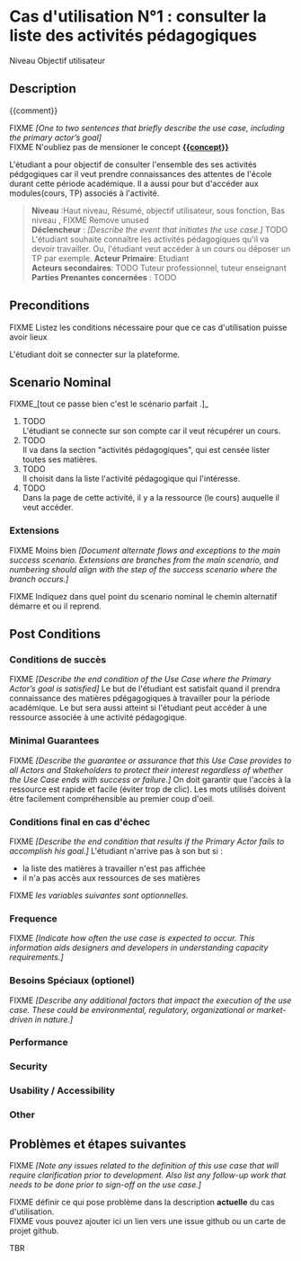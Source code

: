 


# Cas d'utilisation N°1 : consulter la liste des activités pédagogiques

Niveau Objectif utilisateur

##	Description

{{comment}}

FIXME _[One to two sentences that briefly describe the use case, including the primary actor’s goal]_   
FIXME N'oubliez pas de mensioner le concept **[{{concept}}](https://github.com/PremierLangage/plconception/blob/master/conception/concept/{{concept}}.md)**  

L'étudiant a pour objectif de consulter l'ensemble des ses activités pédgogiques car il veut prendre connaissances des attentes de l'école durant cette période académique. Il a aussi pour but d'accéder aux modules(cours, TP) associés à l'activité. 

> **Niveau** :Haut niveau, Résumé, objectif utilisateur, sous fonction, Bas niveau , FIXME Remove unused   
> **Déclencheur** : _[Describe the event that initiates the use case.]_ TODO  
L'étudiant souhaite connaître les activités pédagogiques qu'il va devoir travailler.
Ou, l'étudiant veut accéder à un cours ou déposer un TP par exemple.
> **Acteur Primaire**: Etudiant   
> **Acteurs secondaires**: TODO
Tuteur professionnel, tuteur enseignant
> **Parties Prenantes concernées** : TODO   
 
 
## Preconditions

FIXME Listez les conditions nécessaire pour que ce cas d'utilisation puisse avoir lieux

L'étudiant doit se connecter sur la plateforme.

## Scenario Nominal

FIXME_[tout ce passe bien c'est le scénario parfait .]_

1.	TODO  
L'étudiant se connecte sur son compte car il veut récupérer un cours.
2.	TODO  
Il va dans la section "activités pédagogiques", qui est censée lister toutes ses matières.
3.	TODO  
Il choisit dans la liste l'activité pédagogique qui l'intéresse.
4.	TODO  
Dans la page de cette activité, il y a la ressource (le cours) auquelle il veut accéder.

###	Extensions
FIXME Moins bien _[Document alternate flows and exceptions to the main success scenario. Extensions are branches from the main scenario, and numbering should align with the step of the success scenario where the branch occurs.]_

FIXME Indiquez dans quel point du scenario nominal le chemin alternatif démarre et ou il reprend.


## Post Conditions
### Conditions de succès 
FIXME _[Describe the end condition of the Use Case where the Primary Actor’s goal is satisfied]_
Le but de l'étudiant est satisfait quand il prendra connaissance des matières pdégagogiques à travailler pour la période académique.
Le but sera aussi atteint si l'étudiant peut accéder à une ressource associée à une activité pédagogique.

### Minimal Guarantees
FIXME _[Describe the guarantee or assurance that this Use Case provides to all Actors and Stakeholders to protect their interest regardless of whether the Use Case ends with success or failure.]_
On doit garantir que l'accès à la ressource est rapide et facile (éviter trop de clic). 
Les mots utilisés doivent être facilement compréhensible au premier coup d'oeil.

### Conditions final en cas d'échec
FIXME _[Describe the end condition that results if the Primary Actor fails to accomplish his goal.]_
L'étudiant n'arrive pas à son but si :
- la liste des matières à travailler n'est pas affichée
- il n'a pas accès aux ressources de ses matières


FIXME _les variables suivantes sont optionnelles._

### Frequence
FIXME _[Indicate how often the use case is expected to occur. This information aids designers and developers in understanding capacity requirements.]_   
### Besoins Spéciaux (optionel)  
FIXME _[Describe any additional factors that impact the execution of the use case. These could be environmental, regulatory, organizational or market-driven in nature.]_  
### Performance  
###	Security  
###	Usability / Accessibility  
###	Other  

##	Problèmes et étapes suivantes  
FIXME _[Note any issues related to the definition of this use case that will require clarification prior to development. Also list any follow-up work that needs to be done prior to sign-off on the use case.]_  

FIXME définir ce qui pose problème dans la description **actuelle** du cas d'utilisation.  
FIXME vous pouvez ajouter ici un lien vers une issue github ou un carte de projet github.

TBR
